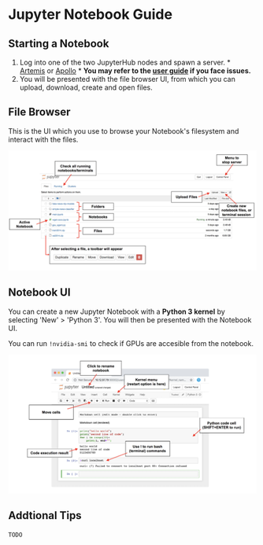 # Jupyter Notebook Guide

## Starting a Notebook

1. Log into one of the two JupyterHub nodes and spawn a server.
       * [Artemis](http://10.12.97.79:30001/hub/login) or [Apollo](http://10.12.97.79:30001/hub/login)
       * **You may refer to the [user guide](bit.ly/sutddevbox) if you face issues.**
2. You will be presented with the file browser UI, from which you can upload, download, create and open files. 

## File Browser

This is the UI which you use to browse your Notebook's filesystem and interact with the files.

![browser](images/jupyter_browser.jpg)

## Notebook UI

You can create a new Jupyter Notebook with a **Python 3 kernel** by selecting 'New' > 'Python 3'. You will then be presented with the Notebook UI. 

You can run `!nvidia-smi` to check if GPUs are accesible from the notebook.

![notebook](images/jupyter_notebook.jpg)

## Addtional Tips

```
TODO
```


